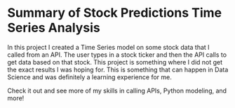 # Summary of Stock Predictions Time Series Analysis

In this project I created a Time Series model on some stock data that I called from an API. The user types in a stock ticker and then the API calls to get data based on that stock. This project is something where I did not get the exact results I was hoping for. This is something that can happen in Data Science and was definitely a learning experience for me.

Check it out and see more of my skills in calling APIs, Python modeling, and more!
